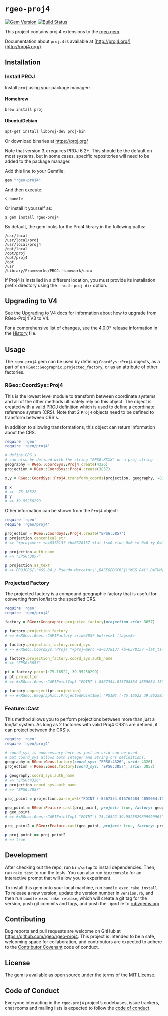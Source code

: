 # `rgeo-proj4`

[![Gem Version](https://badge.fury.io/rb/rgeo-proj4.svg)](http://badge.fury.io/rb/rgeo-proj4)
[![Build Status](https://travis-ci.org/rgeo/rgeo-proj4.svg?branch=master)](https://travis-ci.org/rgeo/rgeo-proj4)

This project contains proj.4 extensions to the [rgeo gem](https://github.com/rgeo/rgeo).

Documentation about `proj.4` is available at [http://proj4.org/](http://proj4.org/).

## Installation

### Install PROJ

Install `proj` using your package manager:

#### Homebrew

```sh
brew install proj
```

#### Ubuntu/Debian

```sh
apt-get install libproj-dev proj-bin
```

Or download binaries at https://proj.org/

Note that version 3.x requires PROJ 6.2+. This should be the default on most systems, but in some cases, specific repositories will need to be added to the package manager.

Add this line to your Gemfile:

```ruby
gem "rgeo-proj4"
```

And then execute:

    $ bundle

Or install it yourself as:

    $ gem install rgeo-proj4

By default, the gem looks for the Proj4 library in the following paths:

```
/usr/local
/usr/local/proj
/usr/local/proj4
/opt/local
/opt/proj
/opt/proj4
/opt
/usr
/Library/Frameworks/PROJ.framework/unix
```

If Proj4 is installed in a different location, you must provide its
installation prefix directory using the `--with-proj-dir` option.

## Upgrading to V4

See the [Upgrading to V4](docs/Upgrading-To-V4.md) docs for information about how to upgrade from RGeo-Proj4 V3 to V4.

For a comprehensive list of changes, see the 4.0.0* release information in the [History](History.md) file.

## Usage

The `rgeo-proj4` gem can be used by defining `CoordSys::Proj4` objects, as a part of an `RGeo::Geographic.projected_factory`, or as an attribute of other factories.

### RGeo::CoordSys::Proj4

This is the lowest level module to transform between coordinate systems and all of the other methods ultimately rely on this object. The object is created with a [valid PROJ definition](https://proj.org/development/reference/functions.html#c.proj_create) which is used to define a coordinate reference system (CRS). Note that 2 `Proj4` objects need to be defined to transform between CRS's.

In addition to allowing transformations, this object can return information about the CRS.

```ruby
require 'rgeo'
require 'rgeo/proj4'

# define CRS's
# can also be defined with the string "EPSG:XXXX" or a proj string
geography = RGeo::CoordSys::Proj4.create(4326)
projection = RGeo::CoordSys::Proj4.create(3857)

x,y = RGeo::CoordSys::Proj4.transform_coords(projection, geography, -8367354.015764384, 4859054.160863457, nil)

p x
# => -75.16522
p y
# => 39.95258299
```

Other information can be shown from the `Proj4` object:

```ruby
require 'rgeo'
require 'rgeo/proj4'

projection = RGeo::CoordSys::Proj4.create("EPSG:3857")
p projection.canconical_str
# => "+proj=merc +a=6378137 +b=6378137 +lat_ts=0 +lon_0=0 +x_0=0 +y_0=0 +k=1 +units=m +nadgrids=@null +wktext +no_defs +type=crs"

p projection.auth_name
# => "EPSG:3857"

p projection.as_text
# => PROJCRS[\"WGS 84 / Pseudo-Mercator\",BASEGEOGCRS[\"WGS 84\",DATUM[\"World Geodetic System 1984\",ELLIPSOID[\"WGS 84\",6378137,298.257223563,LENGTHUNIT[\"metre\",1]]],PRIMEM[\"Greenwich\",0,ANGLEUNIT[\"degree\",0.0174532925199433]],ID[\"EPSG\",4326]],CONVERSION[\"Popular Visualisation Pseudo-Mercator\",METHOD[\"Popular Visualisation Pseudo Mercator\",ID[\"EPSG\",1024]],PARAMETER[\"Latitude of natural origin\",0,ANGLEUNIT[\"degree\",0.0174532925199433],ID[\"EPSG\",8801]],PARAMETER[\"Longitude of natural origin\",0,ANGLEUNIT[\"degree\",0.0174532925199433],ID[\"EPSG\",8802]],PARAMETER[\"False easting\",0,LENGTHUNIT[\"metre\",1],ID[\"EPSG\",8806]],PARAMETER[\"False northing\",0,LENGTHUNIT[\"metre\",1],ID[\"EPSG\",8807]]],CS[Cartesian,2],AXIS[\"easting (X)\",east,ORDER[1],LENGTHUNIT[\"metre\",1]],AXIS[\"northing (Y)\",north,ORDER[2],LENGTHUNIT[\"metre\",1]],USAGE[SCOPE[\"unknown\"],AREA[\"World - 85\xC2\xB0S to 85\xC2\xB0N\"],BBOX[-85.06,-180,85.06,180]],ID[\"EPSG\",3857]]
```

### Projected Factory

The projected factory is a compound geographic factory that is useful for converting from lon/lat to the specified CRS.

```ruby
require 'rgeo'
require 'rgeo/proj4'

factory = RGeo::Geographic.projected_factory(projection_srid: 3857)

p factory.projection_factory
# => #<RGeo::Geos::CAPIFactory srid=3857 bufres=1 flags=8>

p factory.projection_factory.coord_sys
# => #<RGeo::CoordSys::Proj4 "+proj=merc +a=6378137 +b=6378137 +lat_ts=0 +lon_0=0 +x_0=0 +y_0=0 +k=1 +units=m +nadgrids=@null +wktext +no_defs +type=crs">

p factory.projection_factory.coord_sys.auth_name
# => "EPSG:3857"

pt = factory.point(-75.16522, 39.95258299)
p pt.projection
# => #<RGeo::Geos::CAPIPointImpl "POINT (-8367354.015764384 4859054.159411294)">

p factory.unproject(pt.projection)
# => #<RGeo::Geographic::ProjectedPointImpl "POINT (-75.16522 39.952582989999996)">
```

### Feature::Cast

This method allows you to perform projections between more than just a lon/lat system. As long as 2 factories with valid Proj4 CRS's are defined, it can project between the CRS's.

```ruby
require 'rgeo'
require 'rgeo/proj4'

# coord_sys is unnecessary here as just an srid can be used
# but coord_sys allows both Integer and String crs definitions.
geography = RGeo::Geos.factory(coord_sys: "EPSG:4326", srid: 4326)
projection = RGeo::Geos.factory(coord_sys: "EPSG:3857", srid: 3857)

p geography.coord_sys.auth_name
# => "EPSG:4326"
p projection.coord_sys.auth_name
# => "EPSG:3857"

proj_point = projection.parse_wkt("POINT (-8367354.015764384 4859054.159411294)")

geo_point = RGeo::Feature.cast(proj_point, project: true, factory: geography)
p geo_point
# => #<RGeo::Geos::CAPIPointImpl "POINT (-75.16522 39.952582989999996)">

proj_point2 = RGeo::Feature.cast(geo_point, project: true, factory: projection)

p proj_point == proj_point2
# => true
```

## Development

After checking out the repo, run `bin/setup` to install dependencies. Then, run `rake test` to run
the tests. You can also run `bin/console` for an interactive prompt that will allow you to experiment.

To install this gem onto your local machine, run `bundle exec rake install`. To release a new version,
update the version number in `version.rb`, and then run `bundle exec rake release`, which will create
a git tag for the version, push git commits and tags, and push the `.gem` file to
[rubygems.org](https://rubygems.org).

## Contributing

Bug reports and pull requests are welcome on GitHub at https://github.com/rgeo/rgeo-proj4.
This project is intended to be a safe, welcoming space for collaboration, and contributors are
expected to adhere to the [Contributor Covenant](http://contributor-covenant.org) code of conduct.

## License

The gem is available as open source under the terms of the
[MIT License](https://opensource.org/licenses/MIT).

## Code of Conduct

Everyone interacting in the `rgeo-proj4` project’s codebases, issue trackers, chat rooms and mailing
lists is expected to follow the
[code of conduct](https://github.com/rgeo/rgeo-proj4/blob/master/CODE_OF_CONDUCT.md).
